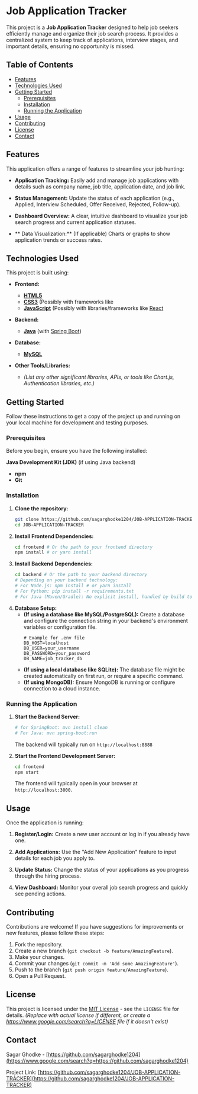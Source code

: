 # Job Application Tracker

This project is a **Job Application Tracker** designed to help job seekers efficiently manage and organize their job search process. It provides a centralized system to keep track of applications, interview stages, and important details, ensuring no opportunity is missed.

## Table of Contents

  - [Features](#features)
  - [Technologies Used](#technologies-used)
  - [Getting Started](#getting-started)
      - [Prerequisites](#prerequisites)
      - [Installation](#installation)
      - [Running the Application](#running-the-application)
  - [Usage](#usage)
  - [Contributing](#contributing)
  - [License](#license)
  - [Contact](#contact)

## Features

This application offers a range of features to streamline your job hunting:

  * **Application Tracking:** Easily add and manage job applications with details such as company name, job title, application date, and job link.
  * **Status Management:** Update the status of each application (e.g., Applied, Interview Scheduled, Offer Received, Rejected, Follow-up).
  
  * **Dashboard Overview:** A clear, intuitive dashboard to visualize your job search progress and current application statuses.

  * ** Data Visualization:** (If applicable) Charts or graphs to show application trends or success rates.

## Technologies Used

This project is built using:

  * **Frontend:**
      * [**HTML5**](https://developer.mozilla.org/en-US/docs/Web/HTML)
      * [**CSS3**](https://developer.mozilla.org/en-US/docs/Web/CSS) (Possibly with frameworks like 
      * [**JavaScript**](https://developer.mozilla.org/en-US/docs/Web/JavaScript) (Possibly with libraries/frameworks like [React](https://react.dev/)
  * **Backend:**
     
      * [**Java**](https://www.java.com/) (with [Spring Boot](https://spring.io/projects/spring-boot))
     
  * **Database:**
      * [**MySQL**](https://www.mysql.com/)   
     
  * **Other Tools/Libraries:**
      * *(List any other significant libraries, APIs, or tools like Chart.js, Authentication libraries, etc.)*

## Getting Started

Follow these instructions to get a copy of the project up and running on your local machine for development and testing purposes.

### Prerequisites

Before you begin, ensure you have the following installed:

  **Java Development Kit (JDK)** (if using Java backend)
  * **npm** 
  * **Git**


### Installation

1.  **Clone the repository:**
    ```bash
    git clone https://github.com/sagarghodke1204/JOB-APPLICATION-TRACKER.git
    cd JOB-APPLICATION-TRACKER
    ```
2.  **Install Frontend Dependencies:**
    ```bash
    cd frontend # Or the path to your frontend directory
    npm install # or yarn install
    ```
3.  **Install Backend Dependencies:**
    ```bash
    cd backend # Or the path to your backend directory
    # Depending on your backend technology:
    # For Node.js: npm install # or yarn install
    # For Python: pip install -r requirements.txt
    # For Java (Maven/Gradle): No explicit install, handled by build tools
    ```
4.  **Database Setup:**
      * **(If using a database like MySQL/PostgreSQL):** Create a database and configure the connection string in your backend's environment variables or configuration file.
        ```
        # Example for .env file
        DB_HOST=localhost
        DB_USER=your_username
        DB_PASSWORD=your_password
        DB_NAME=job_tracker_db
        ```
      * **(If using a local database like SQLite):** The database file might be created automatically on first run, or require a specific command.
      * **(If using MongoDB):** Ensure MongoDB is running or configure connection to a cloud instance.

### Running the Application

1.  **Start the Backend Server:**

    ```bash
    # for SpringBoot: mvn install clean
    # For Java: mvn spring-boot:run 
    ```

    The backend will typically run on `http://localhost:8888` 

2.  **Start the Frontend Development Server:**

    ```bash
    cd frontend 
    npm start  
    ```

    The frontend will typically open in your browser at `http://localhost:3000`.

## Usage

Once the application is running:

1.  **Register/Login:** Create a new user account or log in if you already have one.
2.  **Add Applications:** Use the "Add New Application" feature to input details for each job you apply to.
3.  **Update Status:** Change the status of your applications as you progress through the hiring process.

4.  **View Dashboard:** Monitor your overall job search progress and quickly see pending actions.



## Contributing

Contributions are welcome\! If you have suggestions for improvements or new features, please follow these steps:

1.  Fork the repository.
2.  Create a new branch (`git checkout -b feature/AmazingFeature`).
3.  Make your changes.
4.  Commit your changes (`git commit -m 'Add some AmazingFeature'`).
5.  Push to the branch (`git push origin feature/AmazingFeature`).
6.  Open a Pull Request.

## License

This project is licensed under the [MIT License](https://www.google.com/search?q=LICENSE) - see the `LICENSE` file for details.
*(Replace with actual license if different, or create a https://www.google.com/search?q=LICENSE file if it doesn't exist)*

## Contact

Sagar Ghodke - [https://github.com/sagarghodke1204](https://www.google.com/search?q=https://github.com/sagarghodke1204)

Project Link: [https://github.com/sagarghodke1204/JOB-APPLICATION-TRACKER](https://github.com/sagarghodke1204/JOB-APPLICATION-TRACKER)
